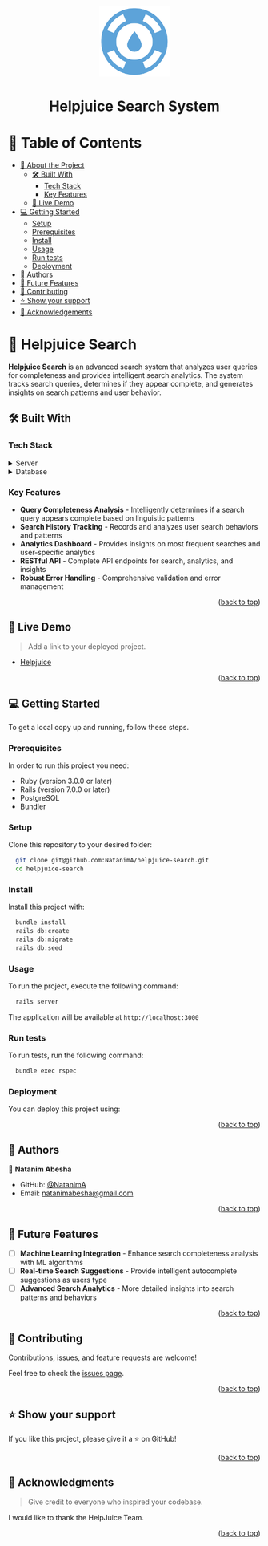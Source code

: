 <a name="readme-top"></a>


<div align="center">

  <img src="./helpj.png" alt="logo" width="140"  height="auto" />
  <br/>

  <h1><b>Helpjuice Search System</b></h1>

</div>

<!-- TABLE OF CONTENTS -->

# 📗 Table of Contents

- [📖 About the Project](#about-project)
  - [🛠 Built With](#built-with)
    - [Tech Stack](#tech-stack)
    - [Key Features](#key-features)
  - [🚀 Live Demo](#live-demo)
- [💻 Getting Started](#getting-started)
  - [Setup](#setup)
  - [Prerequisites](#prerequisites)
  - [Install](#install)
  - [Usage](#usage)
  - [Run tests](#run-tests)
  - [Deployment](#triangular_flag_on_post-deployment)
- [👥 Authors](#authors)
- [🔭 Future Features](#future-features)
- [🤝 Contributing](#contributing)
- [⭐️ Show your support](#support)
- [🙏 Acknowledgements](#acknowledgements)

<!-- PROJECT DESCRIPTION -->

# 📖 Helpjuice Search <a name="about-project"></a>

**Helpjuice Search** is an advanced search system that analyzes user queries for completeness and provides intelligent search analytics. The system tracks search queries, determines if they appear complete, and generates insights on search patterns and user behavior.

## 🛠 Built With <a name="built-with"></a>

### Tech Stack <a name="tech-stack"></a>

<details>
  <summary>Server</summary>
  <ul>
    <li><a href="https://rubyonrails.org/">Ruby on Rails</a></li>
  </ul>
</details>

<details>
<summary>Database</summary>
  <ul>
    <li><a href="https://www.postgresql.org/">PostgreSQL</a></li>
  </ul>
</details>

<!-- Features -->

### Key Features <a name="key-features"></a>

- **Query Completeness Analysis** - Intelligently determines if a search query appears complete based on linguistic patterns
- **Search History Tracking** - Records and analyzes user search behaviors and patterns
- **Analytics Dashboard** - Provides insights on most frequent searches and user-specific analytics
- **RESTful API** - Complete API endpoints for search, analytics, and insights
- **Robust Error Handling** - Comprehensive validation and error management

<p align="right">(<a href="#readme-top">back to top</a>)</p>

<!-- LIVE DEMO -->

## 🚀 Live Demo <a name="live-demo"></a>

> Add a link to your deployed project.

- [Helpjuice](https://helpjuice-search-kf65.onrender.com/)

<p align="right">(<a href="#readme-top">back to top</a>)</p>

<!-- GETTING STARTED -->

## 💻 Getting Started <a name="getting-started"></a>

To get a local copy up and running, follow these steps.

### Prerequisites

In order to run this project you need:

- Ruby (version 3.0.0 or later)
- Rails (version 7.0.0 or later)
- PostgreSQL
- Bundler

### Setup

Clone this repository to your desired folder:

```sh
  git clone git@github.com:NatanimA/helpjuice-search.git
  cd helpjuice-search
```

### Install

Install this project with:

```sh
  bundle install
  rails db:create
  rails db:migrate
  rails db:seed
```

### Usage

To run the project, execute the following command:

```sh
  rails server
```

The application will be available at `http://localhost:3000`

### Run tests

To run tests, run the following command:

```sh
  bundle exec rspec
```

### Deployment

You can deploy this project using:

<!--
Example:

```sh

```
 -->

<p align="right">(<a href="#readme-top">back to top</a>)</p>

<!-- AUTHORS -->

## 👥 Authors <a name="authors"></a>

👤 **Natanim Abesha**

- GitHub: [@NatanimA](https://github.com/NatanimA)
- Email: [natanimabesha@gmail.com](mailto:natanimabesha@gmail.com)

<p align="right">(<a href="#readme-top">back to top</a>)</p>

<!-- FUTURE FEATURES -->

## 🔭 Future Features <a name="future-features"></a>

- [ ] **Machine Learning Integration** - Enhance search completeness analysis with ML algorithms
- [ ] **Real-time Search Suggestions** - Provide intelligent autocomplete suggestions as users type
- [ ] **Advanced Search Analytics** - More detailed insights into search patterns and behaviors

<p align="right">(<a href="#readme-top">back to top</a>)</p>

<!-- CONTRIBUTING -->

## 🤝 Contributing <a name="contributing"></a>

Contributions, issues, and feature requests are welcome!

Feel free to check the [issues page](https://github.com/NatanimA/helpjuice-search/issues).

<p align="right">(<a href="#readme-top">back to top</a>)</p>

<!-- SUPPORT -->

## ⭐️ Show your support <a name="support"></a>

If you like this project, please give it a ⭐️ on GitHub!

<p align="right">(<a href="#readme-top">back to top</a>)</p>

<!-- ACKNOWLEDGEMENTS -->

## 🙏 Acknowledgments <a name="acknowledgements"></a>

> Give credit to everyone who inspired your codebase.

I would like to thank the HelpJuice Team.

<p align="right">(<a href="#readme-top">back to top</a>)</p>

